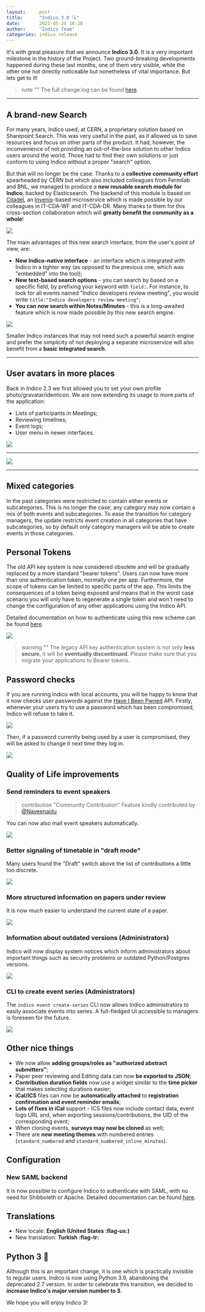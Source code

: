 ```yaml
---
layout:     post
title:      "Indico 3.0 🔍"
date:       2021-05-24 16:20
author:     "Indico Team"
categories: indico release
---
```


It's with great pleasure that we announce **Indico 3.0**. It is a very important milestone in the history of the Project. Two ground-breaking developments happened during these last months, one of them very visible, while the other one not directly noticeable but nonetheless of vital importance.
But lets get to it!

> note ""
> The full change log can be found [here](https://docs.getindico.io/en/stable/changelog/#version-3-0).

---

## A brand-new Search

For many years, Indico used, at CERN, a proprietary solution based on Sharepoint Search. This was very useful in the past, as it allowed us to save resources and focus on other parts of the product. It had, however, the inconvenience of not providing an out-of-the-box solution to other Indico users around the world. Those had to find their own solutions or just conform to using Indico without a proper "search" option.

But that will no longer be the case. Thanks to a **collective community effort** spearheaded by CERN but which also included colleagues from Fermilab and BNL, we managed to produce a **new reusable search module for Indico**, backed by Elasticsearch. The backend of this module is based on [Citadel](https://github.com/inveniosoftware-contrib/citadel-search), an [Invenio](https://invenio-software.org/)-based microservice which is made possible by our colleagues in IT-CDA-WF and IT-CDA-DR. Many thanks to them for this cross-section collaboration which will **greatly benefit the community as a whole**!

![](/assets/2021-05-24-indico-3-0-news/upload_dbba1af2ed099883a0d07cd41b681596.png)

The main advantages of this new search interface, from the user's point of view, are:

 * **New Indico-native interface** - an interface which is integrated with Indico in a tighter way (as opposed to the previous one, which was "embedded" into the tool);
 * **New text-based search options** - you can search by based on a specific field, by prefixing your keyword with `field:`. For instance, to look for all events named "Indico developers review meeting", you would write `title:"Indico developers review meeting"`;
 * **You can now search within Notes/Minutes** - this is a long-awaited feature which is now made possible by this new search engine.

![](/assets/2021-05-24-indico-3-0-news/upload_8d52447aec89a9349871376f081b2cff.png)

Smaller Indico instances that may not need such a powerful search engine and prefer the simplicity of not deploying a separate microservice will also benefit from a **basic integrated search**.

---

## User avatars in more places

Back in Indico 2.3 we first allowed you to set your own profile photo/gravatar/identicon. We are now extending its usage to more parts of the application:

 * Lists of participants in Meetings;
 * Reviewing timelines;
 * Event logs;
 * User menu in newer interfaces.

![](/assets/2021-05-24-indico-3-0-news/upload_1c38aeeb4dc13c60ae17f9c91590e581.png)

---

![](/assets/2021-05-24-indico-3-0-news/upload_19b12a9179595162ce846d2c1f742569.png)

---

## Mixed categories

In the past categories were restricted to contain either events or subcategories. This is no longer the case; any category may now contain a mix of both events and subcategories. To ease the transition for category managers, the update restricts event creation in all categories that have subcategories, so by default only category managers will be able to create events in those categories.

## Personal Tokens

The old API key system is now considered obsolete and will be gradually replaced by a more standard "bearer tokens". Users can now have more than one authentication token, normally one per app. Furthermore, the scope of tokens can be limited to specific parts of the app. This limits the consequences of a token being exposed and means that in the worst case scenario you will only have to regenerate a single token and won't need to change the configuration of any other applications using the Indico API.

Detailed documentation on how to authenticate using this new scheme can be found [here](https://docs.getindico.io/en/stable/http-api/access/#api-token-authentication).

![](/assets/2021-05-24-indico-3-0-news/upload_af8e221d1d112c6bc7f33d5ffc58724f.png)

> warning ""
> The legacy API key authentication system is not only **less secure**, it will be **eventually discontinued**. Please make sure that you migrate your applications to Bearer tokens.

## Password checks

If you are running Indico with local accounts, you will be happy to know that it now checks user passwords against the [Have I Been Pwned](https://haveibeenpwned.com/) API. Firstly, whenever your users try to use a password which has been compromised, Indico will refuse to take it.

![](/assets/2021-05-24-indico-3-0-news/upload_0b1ea787da79fb34f90152f35b4ee134.png)

Then, if a password currently being used by a user is compromised, they will be asked to change it next time they log in.

![](/assets/2021-05-24-indico-3-0-news/upload_499ab57c93f0fbccdf15a37eca97167e.png)

## Quality of Life improvements

### Send reminders to event speakers

> contribution "Community Contribution"
> Feature kindly contributed by [@Naveenaidu](https://github.com/Naveenaidu)

You can now also mail event speakers automatically.

![](/assets/2021-05-24-indico-3-0-news/upload_d8b0ea8dcfde6e1a36de7949aeba1889.png)

### Better signaling of timetable in "draft mode"

Many users found the "Draft" switch above the list of contributions a little too discrete.

![](/assets/2021-05-24-indico-3-0-news/upload_9ac835d658778f4c2c98986508fd62a5.png)

### More structured information on papers under review

It is now much easier to understand the current state of a paper.

![](/assets/2021-05-24-indico-3-0-news/upload_bccb355cc1d80bbf5f7e2df10bd6d53d.png)

### Information about outdated versions (Administrators)

Indico will now display system notices which inform administrators about important things such as security problems or outdated Python/Postgres versions.

![](/assets/2021-05-24-indico-3-0-news/upload_ca7b1de9dd0771748d8bbab979b63ca1.png)

### CLI to create event series (Administrators)

The `indico event create-series` CLI now allows Indico administrators to easily associate events into series. A full-fledged UI accessible to managers is foreseen for the future.

![](/assets/2021-05-24-indico-3-0-news/upload_801f8ee379d7aa8028238d0db5208789.png)

## Other nice things

* We now allow **adding groups/roles as "authorized abstract submitters"**;
* Paper peer reviewing and Editing data can now **be exported to JSON**;
* **Contribution duration fields** now use a widget similar to the **time picker** that makes selecting durations easier;
* **iCal/ICS** files can now be **automatically attached** to **registration confirmation and event reminder emails**;
* **Lots of fixes in iCal** support - ICS files now include contact data, event logo URL and, when exporting sessions/contributions, the UID of the corresponding event;
* When cloning events, **surveys may now be cloned** as well;
* There are **new meeting themes** with numbered entries (`standard_numbered` and `standard_numbered_inline_minutes`).

## Configuration

### New SAML backend

It is now possible to configure Indico to authenticate with SAML, with no need for Shibboleth or Apache. Detailed documentation can be found [here](https://docs.getindico.io/en/stable/config/auth/#saml).

## Translations

* New locale: **English (United States :flag-us:)**
* New translation: **Turkish :flag-tr:**

## Python 3 🐍

Although this is an important change, it is one which is practically invisible to regular users. Indico is now using Python 3.9, abandoning the deprecated 2.7 version. In order to celebrate this transition, we decided to **increase Indico's major version number to 3**.

We hope you will enjoy Indico 3!
